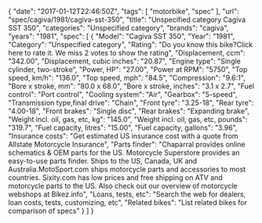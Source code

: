 {
    "date": "2017-01-12T22:46:50Z",
    "tags": [
        "motorbike",
        "spec"
    ],
    "url": "spec\/cagiva\/1981\/cagiva-sst-350",
    "title": "Unspecified category Cagiva SST 350",
    "categories": "Unspecified category",
    "brands": "cagiva",
    "years": "1981",
    "spec": [
        {
            "Model": "Cagiva SST 350",
            "Year": "1981",
            "Category": "Unspecified category",
            "Rating": "Do you know this bike?Click here to rate it. We miss 2 votes to show the rating",
            "Displacement, ccm": "342.00",
            "Displacement, cubic inches": "20.87",
            "Engine type": "Single cylinder, two-stroke",
            "Power, HP": "27.00",
            "Power at RPM": "5750",
            "Top speed, km\/h": "136.0",
            "Top speed, mph": "84.5",
            "Compression": "9.6:1",
            "Bore x stroke, mm": "80.0 x 68.0",
            "Bore x stroke, inches": "3.1 x 2.7",
            "Fuel control": "Port control",
            "Cooling system": "Air",
            "Gearbox": "5-speed",
            "Transmission type,final drive": "Chain",
            "Front tyre": "3.25-18",
            "Rear tyre": "4.00-18",
            "Front brakes": "Single disc",
            "Rear brakes": "Expanding brake",
            "Weight incl. oil, gas, etc, kg": "145.0",
            "Weight incl. oil, gas, etc, pounds": "319.7",
            "Fuel capacity, litres": "15.00",
            "Fuel capacity, gallons": "3.96",
            "Insurance costs": "Get estimated US insurance cost with a quote from Allstate Motorcycle Insurance",
            "Parts finder": "Chaparral provides online schematics & OEM parts for the US.   Motorcycle Superstore provides an easy-to-use parts finder. Ships to the US, Canada, UK and Australia.MotoSport.com ships motorcycle parts and accessories to most countries.    Sixity.com has low prices and free shipping on ATV and motorcycle parts to the US. Also check out our overview of motorcycle webshops at Bikez.info",
            "Loans, tests, etc": "Search the web for dealers, loan costs, tests, customizing, etc",
            "Related bikes": "List related bikes for comparison of specs"
        }
    ]
}